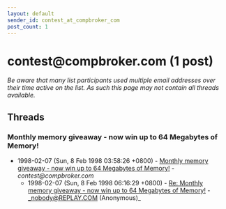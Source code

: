 ```yaml
---
layout: default
sender_id: contest_at_compbroker_com
post_count: 1
---
```


# contest<span>@</span>compbroker.com (1 post)

_Be aware that many list participants used multiple email addresses over their time active on the list. As such this page may not contain all threads available._

## Threads

### Monthly memory giveaway - now win up to 64 Megabytes of Memory!
+ 1998-02-07 (Sun, 8 Feb 1998 03:58:26 +0800) - [Monthly memory giveaway - now win up to 64 Megabytes of Memory!](/archive/1998/02/569f981d35a44a36aef8e3e861a3570cf123369171864cd71d4fdc40b6ed73c5) - _contest@compbroker.com_
  + 1998-02-07 (Sun, 8 Feb 1998 06:16:29 +0800) - [Re: Monthly memory giveaway - now win up to 64 Megabytes of Memory!](/archive/1998/02/bc3dd5b83efed0a82a433c152f732c13dfe20498b5a34c1f7cba0a8bebbc03b8) - _nobody@REPLAY.COM (Anonymous)_

